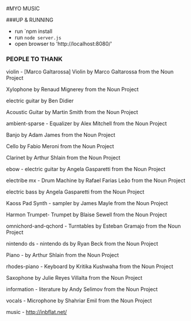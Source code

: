 #MYO MUSIC


###UP & RUNNING
- run `npm install
- run `node server.js`
- open browser to 'http://localhost:8080/'


### PEOPLE TO THANK
violin - [Marco Galtarossa] Violin by Marco Galtarossa from the Noun Project

Xylophone by Renaud Mignerey from the Noun Project

electric guitar by Ben Didier

Acoustic Guitar by Martin Smith from the Noun Project

ambient-sparse -  Equalizer by Alex Mitchell from the Noun Project

Banjo by Adam James from the Noun Project

Cello by Fabio Meroni from the Noun Project

Clarinet by Arthur Shlain from the Noun Project

ebow - electric guitar by Angela Gasparetti from the Noun Project

electribe mx - Drum Machine by Rafael Farias Leão from the Noun Project

electric bass by Angela Gasparetti from the Noun Project

Kaoss Pad Synth - sampler by James Mayle from the Noun Project

Harmon Trumpet- Trumpet by Blaise Sewell from the Noun Project

omnichord-and-qchord - Turntables by Esteban Gramajo from the Noun Project

nintendo ds - nintendo ds by Ryan Beck from the Noun Project

Piano - by Arthur Shlain from the Noun Project

rhodes-piano - Keyboard by Kritika Kushwaha from the Noun Project

Saxophone by Julie Reyes Villalta from the Noun Project

information - literature by Andy Selimov from the Noun Project

vocals - Microphone by Shahriar Emil from the Noun Project

music - http://inbflat.net/